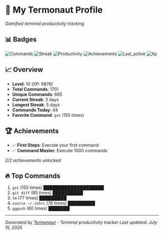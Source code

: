 # 🚀 My Termonaut Profile

*Gamified terminal productivity tracking*

## 📊 Badges

![Commands](https://img.shields.io/badge/Commands-1701-blue?style=flat-square&logo=terminal&logoColor=white) ![Streak](https://img.shields.io/badge/Streak-2+days-red?style=flat-square&logo=terminal&logoColor=white) ![Productivity](https://img.shields.io/badge/Productivity-80.0%25-green?style=flat-square&logo=terminal&logoColor=white) ![Achievements](https://img.shields.io/badge/Achievements-5%2F10-blue?style=flat-square&logo=terminal&logoColor=white) ![Last_active](https://img.shields.io/badge/Last+Active-5h+ago-green?style=flat-square&logo=terminal&logoColor=white) ![Xp](https://img.shields.io/badge/XP-Level+10+%289876%2F12100%29-blue?style=flat-square&logo=terminal&logoColor=white) 

## 📈 Overview

- **Level**: 10 (XP: 9876)
- **Total Commands**: 1701
- **Unique Commands**: 665
- **Current Streak**: 2 days
- **Longest Streak**: 5 days
- **Commands Today**: 44
- **Favorite Command**: `gst` (155 times)

## 🏆 Achievements

- ✅ **First Steps**: Execute your first command
- ✅ **Command Master**: Execute 1000 commands

*2/2 achievements unlocked*

## 🔥 Top Commands

1. `gst` (155 times) ████████████████████
2. `git diff` (85 times) ██████████
3. `tm` (77 times) █████████
4. `source ~/.zshrc` (76 times) █████████
5. `ggpush` (60 times) ███████

---

*Generated by [Termonaut](https://github.com/oiahoon/termonaut) - Terminal productivity tracker*
*Last updated: July 15, 2025*
